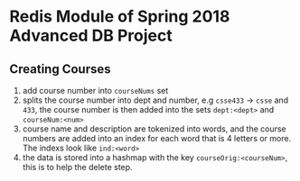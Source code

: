 # Redis Module of Spring 2018 Advanced DB Project
## Creating Courses
1. add course number into `courseNums` set
2. splits the course number into dept and number, e.g `csse433` -> `csse` and `433`, the course number is then added into the sets `dept:<dept>` and `courseNum:<num>`
3. course name and description are tokenized into words, and the course numbers are added into an index for each word that is 4 letters or more. The indexs look like `ind:<word>`
4. the data is stored into a hashmap with the key `courseOrig:<courseNum>`, this is to help the delete step.
